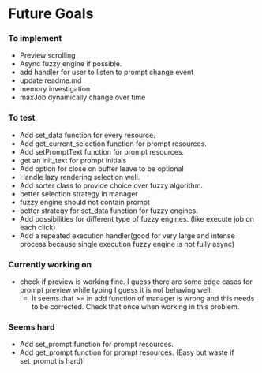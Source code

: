# Future Goals

### To implement

- Preview scrolling
- Async fuzzy engine if possible.
- add handler for user to listen to prompt change event
- update readme.md
- memory investigation
- maxJob dynamically change over time


### To test

- Add set\_data function for every resource.
- Add get\_current\_selection function for prompt resources.
- Add setPromptText function for prompt resources.
- get an init\_text for prompt initials
- Add option for close on buffer leave to be optional
- Handle lazy rendering selection well.
- Add sorter class to provide choice over fuzzy algorithm.
- better selection strategy in manager
- fuzzy engine should not contain prompt
- better strategy for set\_data function for fuzzy engines.
- Add possibilities for different type of fuzzy engines.
     (like execute job on each click)
- Add a repeated execution handler(good for very large and intense process
	because single execution fuzzy engine is not fully async)

### Currently working on
- check if preview is working fine. I guess there are some edge cases for
  prompt preview while typing I guess it is not behaving well.
  - It seems that >= in add function of  manager is wrong and this needs to be
    corrected.  Check that once when working in this problem.


### Seems hard
- Add set\_prompt function for prompt resources.
- Add get\_prompt function for prompt resources. (Easy but waste if set\_prompt
is hard)


